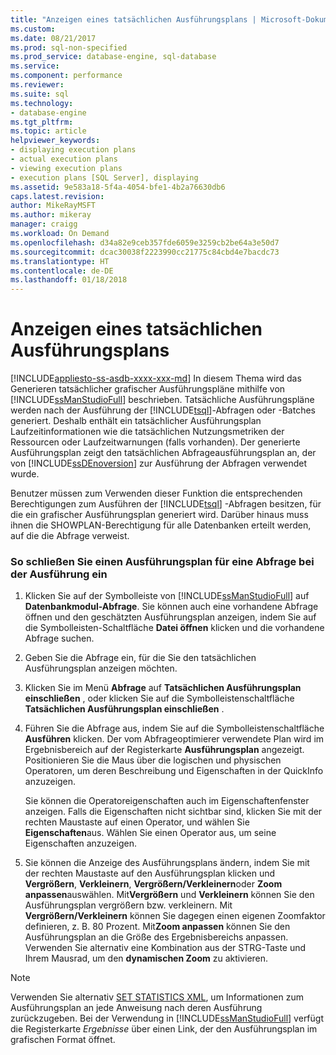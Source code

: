 ```yaml
---
title: "Anzeigen eines tatsächlichen Ausführungsplans | Microsoft-Dokumentation"
ms.custom: 
ms.date: 08/21/2017
ms.prod: sql-non-specified
ms.prod_service: database-engine, sql-database
ms.service: 
ms.component: performance
ms.reviewer: 
ms.suite: sql
ms.technology:
- database-engine
ms.tgt_pltfrm: 
ms.topic: article
helpviewer_keywords:
- displaying execution plans
- actual execution plans
- viewing execution plans
- execution plans [SQL Server], displaying
ms.assetid: 9e583a18-5f4a-4054-bfe1-4b2a76630db6
caps.latest.revision: 
author: MikeRayMSFT
ms.author: mikeray
manager: craigg
ms.workload: On Demand
ms.openlocfilehash: d34a82e9ceb357fde6059e3259cb2be64a3e50d7
ms.sourcegitcommit: dcac30038f2223990cc21775c84cbd4e7bacdc73
ms.translationtype: HT
ms.contentlocale: de-DE
ms.lasthandoff: 01/18/2018
---
```

# <a name="display-an-actual-execution-plan"></a>Anzeigen eines tatsächlichen Ausführungsplans
[!INCLUDE[appliesto-ss-asdb-xxxx-xxx-md](../../includes/appliesto-ss-asdb-xxxx-xxx-md.md)] In diesem Thema wird das Generieren tatsächlicher grafischer Ausführungspläne mithilfe von [!INCLUDE[ssManStudioFull](../../includes/ssmanstudiofull-md.md)] beschrieben. Tatsächliche Ausführungspläne werden nach der Ausführung der [!INCLUDE[tsql](../../includes/tsql-md.md)]-Abfragen oder -Batches generiert. Deshalb enthält ein tatsächlicher Ausführungsplan Laufzeitinformationen wie die tatsächlichen Nutzungsmetriken der Ressourcen oder Laufzeitwarnungen (falls vorhanden). Der generierte Ausführungsplan zeigt den tatsächlichen Abfrageausführungsplan an, der von [!INCLUDE[ssDEnoversion](../../includes/ssdenoversion-md.md)] zur Ausführung der Abfragen verwendet wurde.  
  
 Benutzer müssen zum Verwenden dieser Funktion die entsprechenden Berechtigungen zum Ausführen der [!INCLUDE[tsql](../../includes/tsql-md.md)] -Abfragen besitzen, für die ein grafischer Ausführungsplan generiert wird. Darüber hinaus muss ihnen die SHOWPLAN-Berechtigung für alle Datenbanken erteilt werden, auf die die Abfrage verweist.  
  
### <a name="to-include-an-execution-plan-for-a-query-during-execution"></a>So schließen Sie einen Ausführungsplan für eine Abfrage bei der Ausführung ein  
  
1.  Klicken Sie auf der Symbolleiste von [!INCLUDE[ssManStudioFull](../../includes/ssmanstudiofull-md.md)] auf **Datenbankmodul-Abfrage**. Sie können auch eine vorhandene Abfrage öffnen und den geschätzten Ausführungsplan anzeigen, indem Sie auf die Symbolleisten-Schaltfläche **Datei öffnen** klicken und die vorhandene Abfrage suchen. 
  
2.  Geben Sie die Abfrage ein, für die Sie den tatsächlichen Ausführungsplan anzeigen möchten.  
  
3.  Klicken Sie im Menü **Abfrage** auf **Tatsächlichen Ausführungsplan einschließen** , oder klicken Sie auf die Symbolleistenschaltfläche **Tatsächlichen Ausführungsplan einschließen** .  
  
4.  Führen Sie die Abfrage aus, indem Sie auf die Symbolleistenschaltfläche **Ausführen** klicken. Der vom Abfrageoptimierer verwendete Plan wird im Ergebnisbereich auf der Registerkarte **Ausführungsplan** angezeigt. Positionieren Sie die Maus über die logischen und physischen Operatoren, um deren Beschreibung und Eigenschaften in der QuickInfo anzuzeigen.  
  
     Sie können die Operatoreigenschaften auch im Eigenschaftenfenster anzeigen. Falls die Eigenschaften nicht sichtbar sind, klicken Sie mit der rechten Maustaste auf einen Operator, und wählen Sie **Eigenschaften**aus. Wählen Sie einen Operator aus, um seine Eigenschaften anzuzeigen.  
  
5.  Sie können die Anzeige des Ausführungsplans ändern, indem Sie mit der rechten Maustaste auf den Ausführungsplan klicken und **Vergrößern**, **Verkleinern**, **Vergrößern/Verkleinern**oder **Zoom anpassen**auswählen. Mit**Vergrößern** und **Verkleinern** können Sie den Ausführungsplan vergrößern bzw. verkleinern. Mit **Vergrößern/Verkleinern** können Sie dagegen einen eigenen Zoomfaktor definieren, z. B. 80 Prozent. Mit**Zoom anpassen** können Sie den Ausführungsplan an die Größe des Ergebnisbereichs anpassen. Verwenden Sie alternativ eine Kombination aus der STRG-Taste und Ihrem Mausrad, um den **dynamischen Zoom** zu aktivieren.  
  
 
 > [!NOTE] 
 > Verwenden Sie alternativ [SET STATISTICS XML](../../t-sql/statements/set-statistics-xml-transact-sql.md), um Informationen zum Ausführungsplan an jede Anweisung nach deren Ausführung zurückzugeben. Bei der Verwendung in [!INCLUDE[ssManStudioFull](../../includes/ssmanstudiofull-md.md)] verfügt die Registerkarte *Ergebnisse* über einen Link, der den Ausführungsplan im grafischen Format öffnet.   
